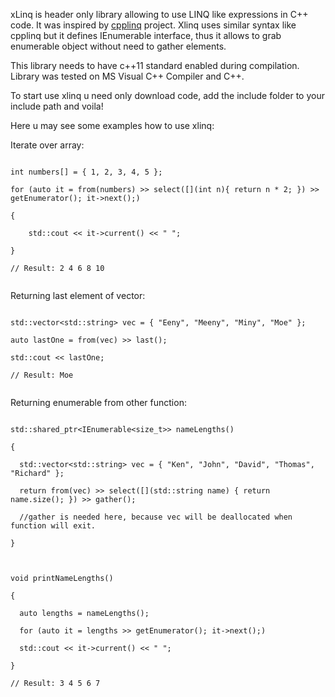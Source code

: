 xLinq is header only library allowing to use LINQ like expressions in C++ code. It was inspired by [cpplinq](https://github.com/mrange/cpplinq) project. Xlinq uses similar syntax like cpplinq but it defines IEnumerable interface, thus it allows to grab enumerable object without need to gather elements.

This library needs to have c++11 standard enabled during compilation. Library was tested on MS Visual C++ Compiler and C++.

To start use xlinq u need only download code, add the include folder to your include path and voila!

Here u may see some examples how to use xlinq:

Iterate over array:
<p><code>
int numbers[] = { 1, 2, 3, 4, 5 };<br/>
for (auto it = from(numbers) &gt;&gt; select([](int n){ return n * 2; }) &gt;&gt; getEnumerator(); it-&gt;next();)<br/>
{<br/>
    std::cout &lt;&lt; it-&gt;current() &lt;&lt; " ";<br/>
}<br/>
// Result: 2 4 6 8 10 <br/>
</code></p>

Returning last element of vector:

<p><code>
std::vector&lt;std::string&gt; vec = { "Eeny", "Meeny", "Miny", "Moe" };<br/>
auto lastOne = from(vec) &gt;&gt; last();<br/>
std::cout &lt;&lt; lastOne;<br/>
// Result: Moe <br/>
</code></p>

Returning enumerable from other function:
<p><code>
std::shared_ptr&lt;IEnumerable&lt;size_t&gt;&gt; nameLengths()<br/>
{<br/>
  std::vector&lt;std::string&gt; vec = { "Ken", "John", "David", "Thomas", "Richard" };<br/>
  return from(vec) &gt;&gt; select([](std::string name) { return name.size(); }) &gt;&gt; gather();<br/>
  //gather is needed here, because vec will be deallocated when function will exit. <br/>
}<br/>
<br/>
void printNameLengths()<br/>
{<br/>
  auto lengths = nameLengths();<br/>
  for (auto it = lengths &gt;&gt; getEnumerator(); it-&gt;next();)<br/>
  std::cout &lt;&lt; it-&gt;current() &lt;&lt; " ";<br/>
}<br/>
// Result: 3 4 5 6 7 <br/>
</code></p>